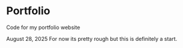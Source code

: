 # Portfolio
Code for my portfolio website

August 28, 2025
For now its pretty rough but this is definitely a start.
